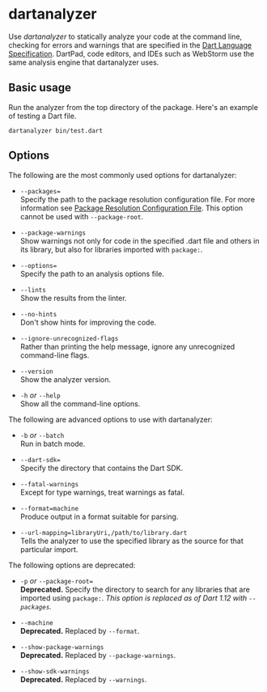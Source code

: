 # dartanalyzer

Use _dartanalyzer_ to statically analyze your code at the command line,
checking for errors and warnings that are specified in the
[Dart Language Specification](https://www.dartlang.org/docs/spec/).
DartPad, code editors, and IDEs such as WebStorm use the same
analysis engine that dartanalyzer uses.

## Basic usage

Run the analyzer from the top directory of the package.
Here's an example of testing a Dart file.

```
dartanalyzer bin/test.dart
```

## Options

The following are the most commonly used options for dartanalyzer:

* `--packages=`<br>
 Specify the path to the package resolution configuration file.
 For more information see
 [Package Resolution Configuration File](https://github.com/lrhn/dep-pkgspec/blob/master/DEP-pkgspec.md).
This option cannot be used with `--package-root`.

* `--package-warnings`<br>
  Show warnings not only for code in the specified .dart file and
  others in its library, but also for libraries imported with `package:`.

* `--options=`<br>
  Specify the path to an analysis options file.

* `--lints`<br>
  Show the results from the linter.

* `--no-hints`<br>
  Don't show hints for improving the code.

* `--ignore-unrecognized-flags`<br>
  Rather than printing the help message,
  ignore any unrecognized command-line flags.

* `--version`<br>
  Show the analyzer version.

* `-h` _or_ `--help`<br>
  Show all the command-line options.

The following are advanced options to use with dartanalyzer:

* `-b` _or_ `--batch`<br>
  Run in batch mode.

* `--dart-sdk=`<br>
  Specify the directory that contains the Dart SDK.

* `--fatal-warnings`<br>
  Except for type warnings, treat warnings as fatal.

* `--format=machine`<br>
  Produce output in a format suitable for parsing.

* `--url-mapping=libraryUri,/path/to/library.dart`<br>
  Tells the analyzer to use the specified library as the source
  for that particular import.

The following options are deprecated:

* `-p` _or_ `--package-root=`<br>
  **Deprecated.** Specify the directory to search for any libraries that are
  imported using `package:`. _This option is replaced as of Dart 1.12 with
  `--packages`._

* `--machine`<br>
  **Deprecated.** Replaced by `--format`.

* `--show-package-warnings`<br>
  **Deprecated.** Replaced by `--package-warnings`.

* `--show-sdk-warnings`<br>
  **Deprecated.** Replaced by `--warnings`.
